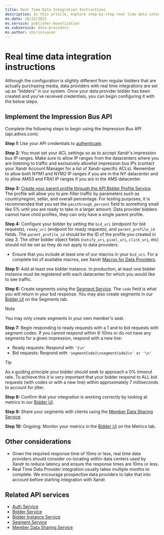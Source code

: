 ```yaml
---
title: Real Time Data Integration Instructions
description: In this article, explore step-by-step real time data integration instructions.
ms.date: 10/22/2025
ms.service: publisher-monetization
ms.subservice: data-providers
ms.author: shsrinivasan
---
```


# Real time data integration instructions

Although the configuration is slightly different from regular bidders that are actually purchasing media, data providers with real time integrations are set up as "bidders" in our system. Once your data provider bidder has been created and you've received credentials, you can begin configuring it with the below steps.

## Implement the Impression Bus API

Complete the following steps to begin using the Impression Bus API (api.adnxs.com):

**Step 1:** Use your API credentials to [authenticate](../bidders/authentication-service.md).

**Step 2:** You must set your ACL settings so as to accept Xandr's impression bus IP ranges. Make sure to allow IP ranges from the datacenters where you are listening to traffic and exclusively allowlist impression bus IPs (contact your Xandr Account Manager for a list of Xandr-specific ACLs). Remember to allow both NYM1 and NYM2 IP ranges if you are in the NY datacenter and to allow AMS3 and FRA1 IP ranges if you are in the AMS datacenter.

**Step 3:** [Create your parent profile through the API Bidder Profile Service](../bidders/legacy-bidder-profile-service.md). The profile will allow you to pre-filter traffic by parameters such as country/region, seller, and overall percentage. For testing purposes, it is recommended that you set the `passthrough_percent` field to something small like 5% until you are ready to take in a larger amount. Data provider bidders cannot have child profiles, they can only have a single parent profile.

**Step 4:** Configure your bidder by setting the `bid_uri` (endpoint for bid requests), `ready_uri` (endpoint for ready requests), and `parent_profile_id` fields. The `parent_profile_id` should be the ID of the profile you created in step 3. The other bidder object fields (`notify_uri`, `pixel_uri`, `click_uri`, etc) should not be set as they do not apply to data providers.

- Ensure that you include at least one of our macros in your `bid_uri`. For a complete list of available macros, see Xandr [Macros for Data Providers](xandr-macros-for-data-providers.md).

**Step 5:** Add at least one bidder instance. In production, at least one bidder instance must be registered with each datacenter for which you would like to see traffic.

**Step 6:** Create segments using the [Segment Service](../digital-platform-api/segment-service.md). The `code` field is what you will return in your bid response. You may also create segments in our [Bidder UI](https://bidder.xandr.com/login) on the Segments tab.

> [!NOTE]
> You may only create segments in your own member's seat.

**Step 7:** Begin responding to ready requests with a 1 and to bid requests with segment codes. If you cannot respond within 8-10ms or do not have any segments for a given impression, respond with a new line:

- Ready requests: Respond with `'1\n'`
- Bid requests: Respond with `'segmentCode1\nsegmentCode2\n' or '\n'`

> [!TIP]
> As a guiding principle your bidder should seek to approach a 0% timeout rate. To achieve this it is very important that your bidder respond to ALL bid requests (with codes or with a new line) within approximately 7 milliseconds to account for jitter.

**Step 8:** Confirm that your integration is working correctly by looking at metrics in our [Bidder UI](https://bidder.xandr.com/login).

**Step 9:** Share your segments with clients using the [Member Data Sharing Service](member-data-sharing-service.md).

**Step 10:** Ongoing: Monitor your metrics in the [Bidder UI](https://bidder.xandr.com/login) on the Metrics tab.

## Other considerations

- Given the required response time of 10ms or less, real time data providers should consider co-locating within data centers used by Xandr to reduce latency and ensure the response times are 10ms or less.
- Real Time Data Provider integration usually takes multiple months to complete. We encourage prospective data providers to take that into account before starting integration with Xandr.

## Related API services

- [Auth Service](../bidders/authentication-service.md)
- [Bidder Service](../bidders/bidder-service.md)
- [Bidder Instance Service](../bidders/bidder-instance-service.md)
- [Segment Service](../digital-platform-api/segment-service.md)
- [Member Data Sharing Service](member-data-sharing-service.md)
